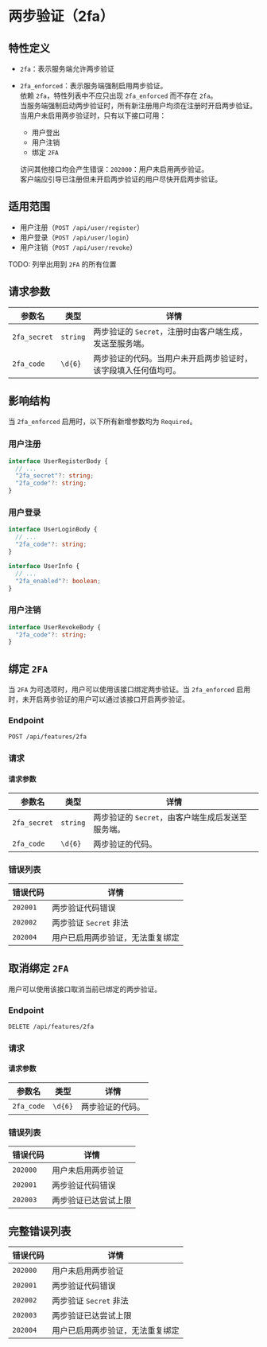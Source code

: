 # 两步验证（2fa）

## 特性定义

- `2fa`：表示服务端允许两步验证
- `2fa_enforced`：表示服务端强制启用两步验证。  
  依赖 `2fa`，特性列表中不应只出现 `2fa_enforced` 而不存在 `2fa`。  
  当服务端强制启动两步验证时，所有新注册用户均须在注册时开启两步验证。当用户未启用两步验证时，只有以下接口可用：
  - 用户登出
  - 用户注销
  - 绑定 `2FA`

  访问其他接口均会产生错误：`202000`：用户未启用两步验证。  
  客户端应引导已注册但未开启两步验证的用户尽快开启两步验证。

## 适用范围

- 用户注册（`POST /api/user/register`）
- 用户登录（`POST /api/user/login`）
- 用户注销（`POST /api/user/revoke`）

TODO: 列举出用到 `2FA` 的所有位置

## 请求参数

| 参数名       | 类型     | 详情                                                           |
| ------------ | -------- | -------------------------------------------------------------- |
| `2fa_secret` | `string` | 两步验证的 `Secret`，注册时由客户端生成，发送至服务端。        |
| `2fa_code`   | `\d{6}`  | 两步验证的代码。当用户未开启两步验证时，该字段填入任何值均可。 |

## 影响结构

当 `2fa_enforced` 启用时，以下所有新增参数均为 `Required`。

### 用户注册

```typescript
interface UserRegisterBody {
  // ...
  "2fa_secret"?: string;
  "2fa_code"?: string;
}
```

### 用户登录

```typescript
interface UserLoginBody {
  // ...
  "2fa_code"?: string;
}

interface UserInfo {
  // ...
  "2fa_enabled"?: boolean;
}
```

### 用户注销

```typescript
interface UserRevokeBody {
  "2fa_code"?: string;
}
```

## 绑定 `2FA`

当 `2FA` 为可选项时，用户可以使用该接口绑定两步验证。当 `2fa_enforced` 启用时，未开启两步验证的用户可以通过该接口开启两步验证。

### Endpoint

`POST /api/features/2fa`

### 请求

#### 请求参数

| 参数名       | 类型     | 详情                                              |
| ------------ | -------- | ------------------------------------------------- |
| `2fa_secret` | `string` | 两步验证的 `Secret`，由客户端生成后发送至服务端。 |
| `2fa_code`   | `\d{6}`  | 两步验证的代码。                                  |

### 错误列表

| 错误代码 | 详情                             |
| -------- | -------------------------------- |
| `202001` | 两步验证代码错误                 |
| `202002` | 两步验证 `Secret` 非法           |
| `202004` | 用户已启用两步验证，无法重复绑定 |


## 取消绑定 `2FA`

用户可以使用该接口取消当前已绑定的两步验证。

### Endpoint

`DELETE /api/features/2fa`

### 请求

#### 请求参数

| 参数名     | 类型    | 详情             |
| ---------- | ------- | ---------------- |
| `2fa_code` | `\d{6}` | 两步验证的代码。 |

### 错误列表

| 错误代码 | 详情                 |
| -------- | -------------------- |
| `202000` | 用户未启用两步验证   |
| `202001` | 两步验证代码错误     |
| `202003` | 两步验证已达尝试上限 |

## 完整错误列表

| 错误代码 | 详情                             |
| -------- | -------------------------------- |
| `202000` | 用户未启用两步验证               |
| `202001` | 两步验证代码错误                 |
| `202002` | 两步验证 `Secret` 非法           |
| `202003` | 两步验证已达尝试上限             |
| `202004` | 用户已启用两步验证，无法重复绑定 |
